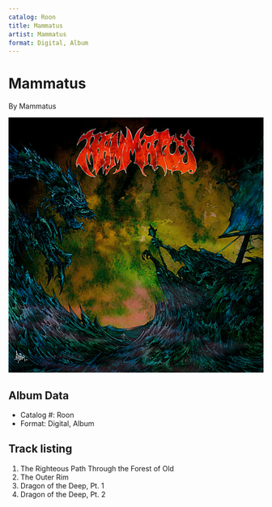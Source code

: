 ```yaml
---
catalog: Roon
title: Mammatus
artist: Mammatus
format: Digital, Album
---
```


# Mammatus

By Mammatus

![](../../assets/albumcovers/Mammatus-Mammatus.png)

## Album Data

- Catalog #: Roon
- Format: Digital, Album


## Track listing


1. The Righteous Path Through the Forest of Old
2. The Outer Rim
3. Dragon of the Deep, Pt. 1
4. Dragon of the Deep, Pt. 2

